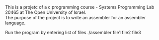 This is a projetc of a c programming course - Systems Programming Lab 20465 at The Open University of Israel.  
The purpose of the project is to write an assembler for an assembler language.  
  
Run the program by entering list of files ./assembler file1 file2 file3
